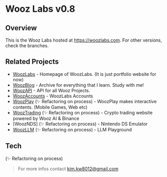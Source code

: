 # Wooz Labs v0.8

## Overview

This is the Wooz Labs hosted at https://woozlabs.com. For other versions, check the branches.

## Related Projects

- [WoozLabs] - Homepage of WoozLabs. (It is just portfolio website for now)
- [WoozBlog] - Archive for everything that I learn. Study with me!
- [WoozAPI] - API for all Wooz Projects.
- [WoozAccounts] - WoozLabs Accounts
- [WoozPlay] (✨ Refactoring on process) - WoozPlay makes interactive contents. (Mobile Games, Web etc)
- [WoozTrading] (✨ Refactoring on process) - Crypto trading website powered by Wooz AI & Binance
- [WoozNDS] (✨ Refactoring on process) - Nintendo DS Emulator
- [WoozLLM] (✨ Refactoring on process) - LLM Playground

## Tech

(✨ Refactoring on process)

> For more infos contact [kim.kw8012@gmail.com]

[kim.kw8012@gmail.com]: mailto:kim.kw8012@gmail.com
[WoozLabs]: https://woozlabs.com
[WoozBlog]: https://blog.woozlabs.com
[WoozAPI]: https://api.woozlabs.com
[WoozPlay]: https://play.woozlabs.com
[WoozTrading]: https://trading.woozlabs.com
[WoozAccounts]: https://accounts.woozlabs.com
[woozWoozNDSnds]: https://nds.woozlabs.com
[WoozLLM]: https://chat.woozlabs.com
